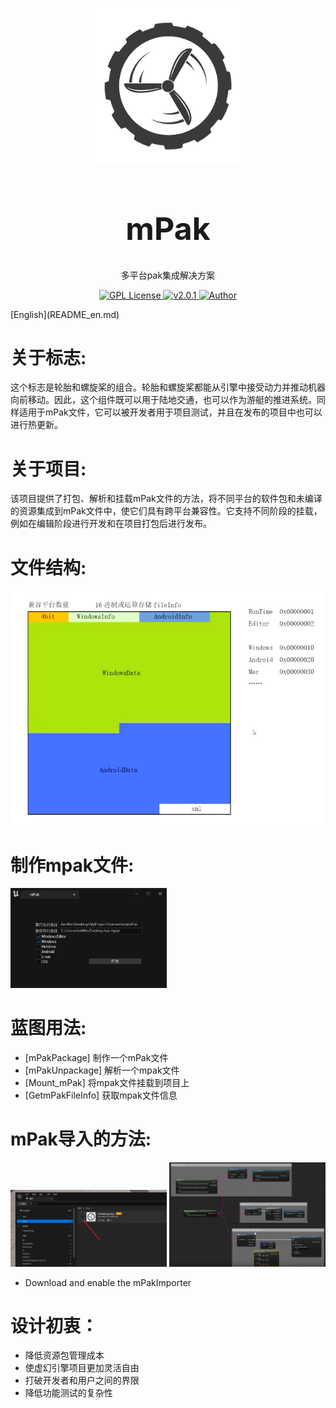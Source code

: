 
<p align="center">
<img src="./img/logo.png" width="250px"></img>
</p>
<h1 align="center" style="font-size:50px;font-weight:bold">mPak</h1>
<p align="center">多平台pak集成解决方案</p>
<p align="center">
    <a href="https://github.com/">
        <img src="https://img.shields.io/badge/license-Apach-blue" alt="GPL License" />
    </a>
    <a href="">
        <img src="https://img.shields.io/badge/version-v2.0.1-green" alt="v2.0.1">
    </a> 
    <a href="https://github.com/BruceAKABear">
        <img src="https://img.shields.io/badge/author-hotMonk-blueviolet" alt="Author">
    </a>
</p>
[English](README_en.md)

# 关于标志:
这个标志是轮胎和螺旋桨的组合。轮胎和螺旋桨都能从引擎中接受动力并推动机器向前移动。因此，这个组件既可以用于陆地交通，也可以作为游艇的推进系统。同样适用于mPak文件，它可以被开发者用于项目测试，并且在发布的项目中也可以进行热更新。

# 关于项目:
该项目提供了打包、解析和挂载mPak文件的方法，将不同平台的软件包和未编译的资源集成到mPak文件中，使它们具有跨平台兼容性。它支持不同阶段的挂载，例如在编辑阶段进行开发和在项目打包后进行发布。


# 文件结构:
<img src="./img/FileStructure.jpg" width="500px"></img>


# 制作mpak文件:
 <img src="./img/makeMPak.png" width="250px"></img>

# 蓝图用法:
- [mPakPackage] 制作一个mPak文件
- [mPakUnpackage]  解析一个mpak文件
- [Mount_mPak] 将mpak文件挂载到项目上
- [GetmPakFileInfo] 获取mpak文件信息


# mPak导入的方法:
<img src="./img/mPakImporter.png" width="250px"></img>
<img src="./img/mPakImporter1.png" width="250px"></img>

- Download and enable the mPakImporter



# 设计初衷：
- 降低资源包管理成本
- 使虚幻引擎项目更加灵活自由
- 打破开发者和用户之间的界限
- 降低功能测试的复杂性

